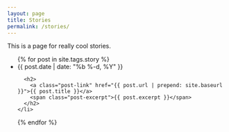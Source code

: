 ```yaml
---
layout: page
title: Stories
permalink: /stories/
---
```


This is a page for really cool stories.

<ul class="post-list">
  {% for post in site.tags.story %}
    <li>
      <span class="post-meta">{{ post.date | date: "%b %-d, %Y" }}</span>

      <h2>
        <a class="post-link" href="{{ post.url | prepend: site.baseurl }}">{{ post.title }}</a>
        <span class="post-excerpt">{{ post.excerpt }}</span>
      </h2>
    </li>
  {% endfor %}
</ul>
